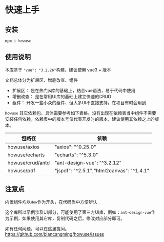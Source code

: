# 快速上手

## 安装

`npm i howuse`

## 使用说明

本库基于 `"vue": "3.2.26"`构建，建议使用 vue3 + 版本

文档总体分为扩展区、增删改查、组件

- 扩展区： 是在热门js库的基础上，结合vue语法，易于代码中使用
- 增删改查： 是在常用UI库的基础上建立快速的CRUD
- 组件： 开发一些小众的组件、但大多UI不直接支持，在项目有时会用到

`howuse` 其它依赖包，具体需要参考如下表格。没有出现在依赖表当中组件不需要安装任何依赖，依赖表中的版本号仅代表开发时的版本，建议使用其依赖之上的版本。

|  包路径   |  依赖 |
|  ----  |  ----  |
| howuse/axios  | "axios": "^0.25.0" |
| howuse/echarts  | "echarts": "^5.3.0" |
| howuse/crud/antd  | "ant-design-vue": "^3.2.12" |
| howuse/pdf  | "jspdf": "^2.5.1","html2canvas": "^1.4.1" |

## 注意点

内置组件均以`How`作为开头，在代码当中方便辨认

这个库所以示例涉及UI部分，可能使用了第三方UI库，例如：`ant-design-vue`作为示例，如果使用其它库，复制代码之后，修改对应部分即可。

如有任何问题，可以在这里提问。https://github.com/biancangming/howuse/issues

